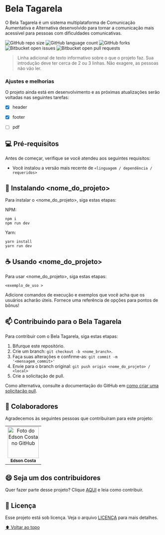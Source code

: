 # Bela Tagarela

O Bela Tagarela é um sistema multiplataforma de Comunicação Aumentativa e Alternativa desenvolvido para tornar a comunicação mais acessível para pessoas com dificuldades comunicativas.

<!---Esses são exemplos. Veja https://shields.io para outras pessoas ou para personalizar este conjunto de escudos. Você pode querer incluir dependências, status do projeto e informações de licença aqui--->

![GitHub repo size](https://img.shields.io/github/repo-size/ecsistem/bela-tagarela/README-template?style=for-the-badge)
![GitHub language count](https://img.shields.io/github/languages/count/ecsistem/bela-tagarela/README-template?style=for-the-badge)
![GitHub forks](https://img.shields.io/github/forks/ecsistem/bela-tagarela/README-template?style=for-the-badge)
![Bitbucket open issues](https://img.shields.io/bitbucket/issues/ecsistem/bela-tagarela/README-template?style=for-the-badge)
![Bitbucket open pull requests](https://img.shields.io/bitbucket/pr-raw/ecsistem/bela-tagarela/README-template?style=for-the-badge)


> Linha adicional de texto informativo sobre o que o projeto faz. Sua introdução deve ter cerca de 2 ou 3 linhas. Não exagere, as pessoas não vão ler.

### Ajustes e melhorias

O projeto ainda está em desenvolvimento e as próximas atualizações serão voltadas nas seguintes tarefas:

- [x] header
- [x] footer
- [ ] pdf


## 💻 Pré-requisitos

Antes de começar, verifique se você atendeu aos seguintes requisitos:
<!---Estes são apenas requisitos de exemplo. Adicionar, duplicar ou remover conforme necessário--->
* Você instalou a versão mais recente de `<linguagem / dependência / requeridos>`

## 🚀 Instalando <nome_do_projeto>

Para instalar o <nome_do_projeto>, siga estas etapas:

NPM:
```
npm i
npm run dev

```

Yarn:
```
yarn install
yarn run dev
```

## ☕ Usando <nome_do_projeto>

Para usar <nome_do_projeto>, siga estas etapas:

```
<exemplo_de_uso >
```

Adicione comandos de execução e exemplos que você acha que os usuários acharão úteis. Fornece uma referência de opções para pontos de bônus!

## 📫 Contribuindo para o Bela Tagarela
<!---Se o seu README for longo ou se você tiver algum processo ou etapas específicas que deseja que os contribuidores sigam, considere a criação de um arquivo CONTRIBUTING.md separado--->
Para contribuir com o Bela Tagarela, siga estas etapas:

1. Bifurque este repositório.
2. Crie um branch: `git checkout -b <nome_branch>`.
3. Faça suas alterações e confirme-as: `git commit -m '<mensagem_commit>'`
4. Envie para o branch original: `git push origin <nome_do_projeto> / <local>`
5. Crie a solicitação de pull.

Como alternativa, consulte a documentação do GitHub em [como criar uma solicitação pull](https://help.github.com/en/github/collaborating-with-issues-and-pull-requests/creating-a-pull-request).

## 🤝 Colaboradores

Agradecemos às seguintes pessoas que contribuíram para este projeto:

<table>
  <tr>
    <td align="center">
      <a href="https://edsoncosta.tech/">
        <img src="https://github.com/ecsistem.png" width="100px;" alt="Foto do Edson Costa no GitHub"/><br>
        <sub>
          <b>Edson Costa</b>
        </sub>
      </a>
    </td>
  </tr>
</table>


## 😄 Seja um dos contribuidores<br>

Quer fazer parte desse projeto? Clique [AQUI](CONTRIBUTING.md) e leia como contribuir.

## 📝 Licença

Esse projeto está sob licença. Veja o arquivo [LICENÇA](LICENSE.md) para mais detalhes.

[⬆ Voltar ao topo](#nome-do-projeto)<br>
